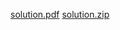 [solution.pdf](https://github.com/Krishna421808/PowerBi/files/11188106/solution.pdf)
[solution.zip](https://github.com/Krishna421808/PowerBi/files/11188110/solution.zip)
